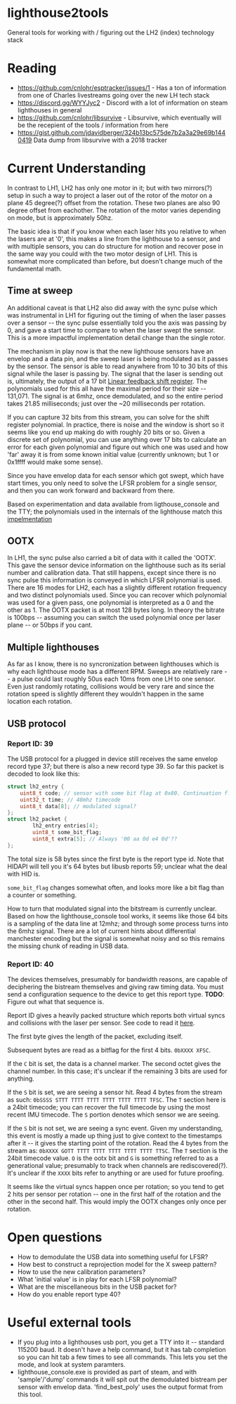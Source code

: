 # lighthouse2tools
General tools for working with / figuring out the LH2 (index) technology stack

# Reading

- https://github.com/cnlohr/esptracker/issues/1 - Has a ton of information from one of Charles livestreams going over the new LH tech stack
- https://discord.gg/WYYJyc2 - Discord with a lot of information on steam lighthouses in general
- https://github.com/cnlohr/libsurvive - Libsurvive, which eventually will be the recepient of the tools / information from here
- https://gist.github.com/jdavidberger/324b13bc575de7b2a3a29e69b1440419 Data dump from libsurvive with a 2018 tracker

# Current Understanding

In contrast to LH1, LH2 has only one motor in it; but with two mirrors(?) setup in such a way to project a laser out of the rotor of the motor on a plane 45 degree(?) offset from the rotation. These two planes are also 90 degree offset from eachother. The rotation of the motor varies depending on mode, but is approximately 50hz. 

The basic idea is that if you know when each laser hits you relative to when the lasers are at '0', this makes a line from the lighthouse to a sensor, and with multiple sensors, you can do structure for motion and recover pose in the same way you could with the two motor design of LH1. This is somewhat more complicated than before, but doesn't change much of the fundamental math. 

## Time at sweep

An additional caveat is that LH2 also did away with the sync pulse which was instrumental in LH1 for figuring out the timing of when the laser passes over a sensor -- the sync pulse essentially told you the axis was passing by 0, and gave a start time to compare to when the laser swept the sensor. This is a more impactful implementation detail change than the single rotor.

The mechanism in play now is that the new lighthouse sensors have an envelop and a data pin, and the sweep laser is being modulated as it passes by the sensor. The sensor is able to read anywhere from 10 to 30 bits of this signal while the laser is passing by. The signal that the laser is sending out is, ultimately, the output of a 17 bit [Linear feedback shift register](https://en.wikipedia.org/wiki/Linear-feedback_shift_register). The polynomials used for this all have the maximal period for their size -- 131,071. The signal is at 6mhz, once demodulated, and so the entire period takes 21.85 milliseconds; just over the ~20 milliseconds per rotation. 

If you can capture 32 bits from this stream, you can solve for the shift register polynomial. In practice, there is noise and the window is short so it seems like you end up making do with roughly 20 bits or so. Given a discrete set of polynomial, you can use anything over 17 bits to calculate an error for each given polynomial and figure out which one was used and how 'far' away it is from some known initial value (currently unknown; but 1 or 0x1ffff would make some sense). 

Since you have envelop data for each sensor which got swept, which have start times, you only need to solve the LFSR problem for a single sensor, and then you can work forward and backward from there. 

Based on experimentation and data available from ligthouse_console and the TTY; the polynomials used in the internals of the lighthouse match this [impelmentation](https://github.com/jdavidberger/lighthouse2tools/blob/master/src/lfsr.cc#L3)

## OOTX 

In LH1, the sync pulse also carried a bit of data with it called the 'OOTX'. This gave the sensor device information on the lighthouse such as its serial number and calibration data. That still happens, except since there is no sync pulse this information is conveyed in which LFSR polynomial is used. There are 16 modes for LH2, each has a slightly different rotation frequency and two distinct polynomials used. Since you can recover which polynomial was used for a given pass, one polynomial is interpreted as a 0 and the other as 1. The OOTX packet is at most 128 bytes long. In theory the bitrate is 100bps -- assuming you can switch the used polynomial once per laser plane -- or 50bps if you cant. 

## Multiple lighthouses

As far as I know, there is no syncronization between lighthouses which is why each lighthouse mode has a different RPM. Sweeps are relatively rare -- a pulse could last roughly 50us each 10ms from one LH to one sensor. Even just randomly rotating, collisions would be very rare and since the rotation speed is slightly different they wouldn't happen in the same location each rotation.  

## USB protocol

### Report ID: 39
The USB protocol for a plugged in device still receives the same envelop record type 37; but there is also a new record type 39. So far this packet is decoded to look like this:

```C++
struct lh2_entry {
	uint8_t code; // sensor with some bit flag at 0x80. Continuation flag?
	uint32_t time; // 48mhz timecode
	uint8_t data[8]; // modulated signal? 
};
struct lh2_packet {
        lh2_entry entries[4];
        uint8_t some_bit_flag;
        uint8_t extra[5]; // Always '00 aa 0d e4 0d'??
};
```

The total size is 58 bytes since the first byte is the report type id. Note that HIDAPI will tell you it's 64 bytes but libusb reports 59; unclear what the deal with HID is. 

`some_bit_flag` changes somewhat often, and looks more like a bit flag than a counter or something. 

How to turn that modulated signal into the bitstream is currently unclear. Based on how the lighthouse_console tool works, it seems like those 64 bits is a sampling of the data line at 12mhz; and through some process turns into the 6mhz signal. There are a lot of current hints about differential manchester encoding but the signal is somewhat noisy and so this remains the missing chunk of reading in USB data. 

### Report ID: 40

The devices themselves, presumably for bandwidth reasons, are capable of deciphering the bistream themselves and giving raw timing data. You must send a configuration sequence to the device to get this report type. **TODO**: Figure out what that sequence is.

Report ID gives a heavily packed structure which reports both virtual syncs and collisions with the laser per sensor. See code to read it [here](https://github.com/cnlohr/libsurvive/blob/269d446659e81599dd092ff1baa17b2f6eb80004/src/driver_vive.c#L2039). 

The first byte gives the length of the packet, excluding itself. 

Subsequent bytes are read as a bitflag for the first 4 bits. `0bXXXX XFSC`. 

If the `C` bit is set, the data is a channel marker. The second octet gives the channel number. In this case; it's unclear if the remaining 3 bits are used for anything.

If the `S` bit is set, we are seeing a sensor hit. Read 4 bytes from the stream as such: `0bSSSS STTT TTTT TTTT TTTT TTTT TTTT TFSC`. The `T` section here is a 24bit timecode; you can recover the full timecode by using the most recent IMU timecode. The `S` portion denotes which sensor we are seeing. 

If the `S` bit is not set, we are seeing a sync event. Given my understanding, this event is mostly a made up thing just to give context to the timestamps after it -- it gives the starting point of the rotation. Read the 4 bytes from the stream as: `0bXXXX GOTT TTTT TTTT TTTT TTTT TTTT TTSC`. The `T` section is the 24bit timecode value. `O` is the ootx bit and `G` is something referred to as a generational value; presumably to track when channels are rediscovered(?). It's unclear if the `XXXX` bits refer to anything or are used for future proofing. 

It seems like the virtual syncs happen once per rotation; so you tend to get 2 hits per sensor per rotation -- one in the first half of the rotation and the other in the second half. This would imply the OOTX changes only once per rotation.

# Open questions

- How to demodulate the USB data into something useful for LFSR?
- How best to construct a reprojection model for the X sweep pattern?
- How to use the new calibration parameters?
- What 'initial value' is in play for each LFSR polynomial? 
- What are the miscellaneous bits in the USB packet for? 
- How do you enable report type 40? 

# Useful external tools

- If you plug into a lighthouses usb port, you get a TTY into it -- standard 115200 baud. It doesn't have a help command, but it has tab completion so you can hit tab a few times to see all commands. This lets you set the mode, and look at system paramters. 
- lighthouse_console.exe is provided as part of steam, and with 'sample'/'dump' commands it will spit out the demodulated bistream per sensor with envelop data. 'find_best_poly' uses the output format from this tool. 
